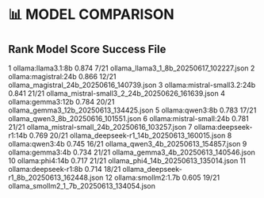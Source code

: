 📊 MODEL COMPARISON
==================================================
Rank Model                          Score    Success    File
----------------------------------------------------------------------
1    ollama:llama3.1:8b             0.874   7/21     ollama_llama3_1_8b_20250617_102227.json
2    ollama:magistral:24b           0.866   12/21     ollama_magistral_24b_20250616_140739.json
3    ollama:mistral-small3.2:24b    0.841   21/21     ollama_mistral-small3_2_24b_20250626_161639.json
4    ollama:gemma3:12b              0.784   20/21     ollama_gemma3_12b_20250613_134425.json
5    ollama:qwen3:8b                0.783   17/21     ollama_qwen3_8b_20250616_101551.json
6    ollama:mistral-small:24b       0.781   21/21     ollama_mistral-small_24b_20250616_103257.json
7    ollama:deepseek-r1:14b         0.769   20/21     ollama_deepseek-r1_14b_20250613_160015.json
8    ollama:qwen3:4b                0.745   16/21     ollama_qwen3_4b_20250613_154857.json
9    ollama:gemma3:4b               0.734   21/21     ollama_gemma3_4b_20250613_140546.json
10   ollama:phi4:14b                0.717   21/21     ollama_phi4_14b_20250613_135014.json
11   ollama:deepseek-r1:8b          0.714   18/21     ollama_deepseek-r1_8b_20250613_162448.json
12   ollama:smollm2:1.7b            0.605   19/21     ollama_smollm2_1_7b_20250613_134054.json